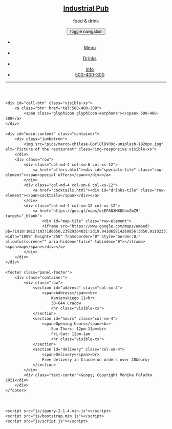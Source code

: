 <!doctype html>
<html>
<head>
	<meta charset="utf-8">
	<meta http-equiv="X-UA-Compatible" content="IE=edge">
	<meta name="viewport" content="width=device-width, initial-scale=1">
	<title>Industrial Pub</title>
	<link rel="stylesheet" href="css/bootstrap.min.css">
	<link rel="stylesheet" href="css/styles.css">
	<link rel="preconnect" href="https://fonts.gstatic.com">
	<link href="https://fonts.googleapis.com/css2?family=Xanh+Mono&display=swap" rel="stylesheet" type="text/css">
	
    

</head>
<body>
	<header>
		<nav id="header-nav" class="navbar navbar-default">
			<div class="container">
				<div class="navbar-header">
					<a href="index.html" class="pull-left visible-sm visible-md visible-lg">
						<div id="logo-img"></div>
					</a>
					<div class="navbar-brand">
						<a href="index.html"><h1>Industrial Pub</h1></a>
						<p>food & drink</p>
					</div>
					<!--button for small devices only-->
					<button type="button" class="navbar-toggle collapsed" data-toggle="collapse" data-target="#collapsable-nav" aria-expanded="false">
       					<span class="sr-only">Toggle navigation</span>
        				<span class="icon-bar"></span>
        				<span class="icon-bar"></span>
        				<span class="icon-bar"></span>
      				</button>
				</div>
				<div id="collapsable-nav" class="collapse navbar-collapse">
					<ul id="nav-list" class="nav navbar-nav navbar-right">
						<li>
							<a href="menu.html">
								<span class="glyphicon glyphicon-cutlery" aria-hidden="true"></span><br class="hidden-xs">Menu</a>
						</li>
						<li>
							<a href="drinks.html">
								<span class="glyphicon glyphicon-glass" aria-hidden="true"></span><br class="hidden-xs">Drinks</a>
						</li>
						<li>
							<a href="info.html">
								<span class="glyphicon glyphicon-info-sign" aria-hidden="true"></span><br class="hidden-xs">Info</a>
						</li>
						<li id="phone" class="hidden-xs pull-right">
							<a href="tel:500-400-300">
								<span class="glyphicon glyphicon-earphone"></span><span class="text-center"> 500-400-300</span></a>
						</li>
					</ul>
				</div>
			</div>
		</nav><hr>
	</header>

	<div id="call-btn" class="visible-xs">
		<a class="btn" href="tel:500-400-300">
			<span class="glyphicon glyphicon-earphone"></span> 500-400-300</a>
	</div>
	
	<div id="main-content" class="container">
		<div class="jumbotron">
			<img src="pics/marco-chilese-Gprl8lDVR9c-unsplash-1920px.jpg" alt="Picture of the restaurant" class="img-responsive visible-xs">
		</div>
		<div class="row">
			<div class="col-md-4 col-sm-6 col-xs-12">
				<a href="offers.html"><div id="specials-tile" class="row-element"><span>special offers</span></div></a>
			</div>
			<div class="col-md-4 col-sm-6 col-xs-12">
				<a href="cocktails.html"><div id="drinks-tile" class="row-element"><span>cocktails</span></div></a>
			</div>
			<div class="col-md-4 col-sm-12 col-xs-12">
				<a href="https://goo.gl/maps/esEFAN3M8DCdvZmZ9" target="_blank">
					<div id="map-tile" class="row-element">
					<iframe src="https://www.google.com/maps/embed?pb=!1m18!1m12!1m3!1d6650.23929364031!2d19.941065814260856!3d50.0110233707956!2m3!1f0!2f0!3f0!3m2!1i1024!2i768!4f13.1!3m3!1m2!1s0x0%3A0x361056e30c510504!2sBonarka%20City%20Center!5e0!3m2!1spl!2spl!4v1612038436707!5m2!1spl!2spl" width="100%" height="250" frameborder="0" style="border:0;" allowfullscreen="" aria-hidden="false" tabindex="0"></iframe><span>map</span></div></a>
			</div>
		</div>
	</div>

	<footer class="panel-footer">
		<div class="container">
			<div class="row">
				<section id="address" class="col-sm-4">
					<span>Address</span><br>
						Kamienskiego 11<br>
						30-644 Cracow
						<hr class="visible-xs">
				</section>
				<section id="hours" class="col-sm-4">
					<span>Opening hours</span><br>
						Sun-Thurs: 12pm-11pm<br>
						Fri-Sat: 12pm-1am
						<hr class="visible-xs">
				</section>
				<section id="delivery" class="col-sm-4">
					<span>Delivery</span><br>
					Free delivery in Cracow on orders over 20&euro;
				</section>
			</div>
			<div class="text-center">&copy; Copyright Monika Folatko 2021</div>
		</div>
	</footer>



	<script src="js/jquery-2.1.4.min.js"></script>
	<script src="js/bootstrap.min.js"></script>
	<script src="js/script.js"></script>
</body>
</html>